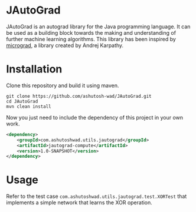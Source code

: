 # JAutoGrad
JAutoGrad is an autograd library for the Java programming language.
It can be used as a building block towards the making and understanding of further machine learning algorithms.
This library has been inspired by [micrograd](https://github.com/karpathy/micrograd), a library created by Andrej Karpathy.

# Installation

Clone this repository and build it using maven.
```shell
git clone https://github.com/ashutosh-wad/JAutoGrad.git
cd JAutoGrad
mvn clean install
```

Now you just need to include the dependency of this project in your own work.

```xml
<dependency>
    <groupId>com.ashutoshwad.utils.jautograd</groupId>
    <artifactId>jautograd-compute</artifactId>
    <version>1.0-SNAPSHOT</version>
</dependency>
```

# Usage

Refer to the test case `com.ashutoshwad.utils.jautograd.test.XORTest` that implements a simple network that learns the XOR operation.
